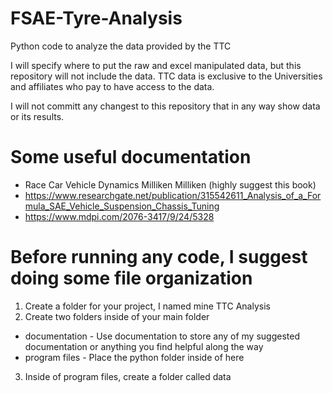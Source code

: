 # FSAE-Tyre-Analysis
Python code to analyze the data provided by the TTC

I will specify where to put the raw and excel manipulated data, but this repository will not include the data. TTC data is exclusive to the Universities and affiliates who pay to have access to the data.

I will not committ any changest to this repository that in any way show data or its results. 

# Some useful documentation 
* Race Car Vehicle Dynamics Milliken Milliken (highly suggest this book)
* https://www.researchgate.net/publication/315542611_Analysis_of_a_Formula_SAE_Vehicle_Suspension_Chassis_Tuning
* https://www.mdpi.com/2076-3417/9/24/5328

# Before running any code, I suggest doing some file organization

1) Create a folder for your project, I named mine TTC Analysis
2) Create two folders inside of your main folder
  * documentation - Use documentation to store any of my suggested documentation or anything you find helpful along the way
  * program files - Place the python folder inside of here
3) Inside of program files, create a folder called data
